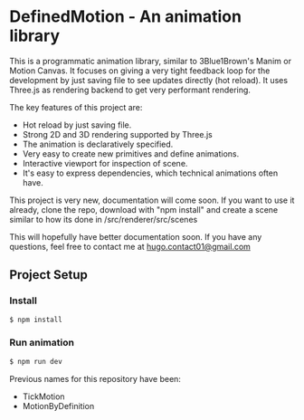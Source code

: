 # DefinedMotion - An animation library

This is a programmatic animation library, similar to 3Blue1Brown's Manim or Motion Canvas. It focuses on giving a very tight feedback loop for the development by just saving file to see updates directly (hot reload). It uses Three.js as rendering backend to get very performant rendering.



The key features of this project are:

* Hot reload by just saving file.
* Strong 2D and 3D rendering supported by Three.js
* The animation is declaratively specified.
* Very easy to create new primitives and define animations.
* Interactive viewport for inspection of scene.
* It's easy to express dependencies, which technical animations often have.

This project is very new, documentation will come soon. If you want to use it already, clone the repo, download with "npm install" and create a scene similar to how its done in /src/renderer/src/scenes

This will hopefully have better documentation soon. If you have any questions, feel free to contact me at hugo.contact01@gmail.com

## Project Setup

### Install

```bash
$ npm install
```

### Run animation

```bash
$ npm run dev
```

Previous names for this repository have been: 
* TickMotion
* MotionByDefinition
